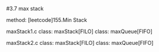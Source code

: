 #3.7 max stack

method:
[leetcode]155.Min Stack 

maxStack1.c
class: maxStack[FILO]
class: maxQueue[FIFO]

maxStack2.c
class: maxStack[FILO]
class: maxQueue[FIFO]
